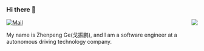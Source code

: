 
### Hi there 👋

<a href="https://github.com/gezp"><img align='right' src="https://github-readme-stats.vercel.app/api?username=gezp&show_icons=true"></a>

[![Mail](https://img.shields.io/badge/-zhenpeng.ge@qq.com-gray?style=flat-square&logo=gmail&logoColor=red&link=)](mailto:zhenpeng.ge@qq.com)

My name is Zhenpeng Ge(戈振鹏), and I am a software engineer at a autonomous driving technology company.
